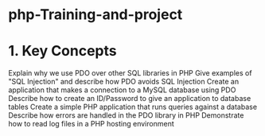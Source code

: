 # php-Training-and-project

# 1. Key Concepts
Explain why we use PDO over other SQL libraries in PHP
Give examples of "SQL Injection" and describe how PDO avoids SQL Injection
Create an application that makes a connection to a MySQL database using PDO
Describe how to create an ID/Password to give an application to database tables
Create a simple PHP application that runs queries against a database
Describe how errors are handled in the PDO library in PHP
Demonstrate how to read log files in a PHP hosting environment
